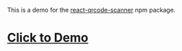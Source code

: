 This is a demo for the [react-qrcode-scanner](https://www.npmjs.com/package/react-qrcode-scanner?activeTab=readme) npm package. 

# [Click to Demo](https://react-qrcode-scanner-demo.vercel.app/)